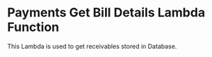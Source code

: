 # Payments Get Bill Details Lambda Function

This Lambda is used to get receivables stored in Database.